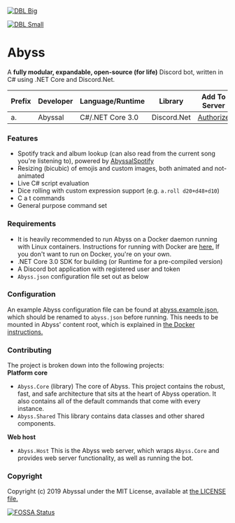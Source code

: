[![DBL Big](https://discordbots.org/api/widget/532099058941034498.svg)](https://discordbots.org/bot/532099058941034498)   
 
[![DBL Small](https://discordbots.org/api/widget/owner/532099058941034498.svg)](https://discordbots.org/bot/532099058941034498)
# Abyss

A **fully modular, expandable, open-source (for life)** Discord bot, written in C# using .NET Core and Discord.Net.
  
| Prefix | Developer | Language/Runtime | Library | Add To Server
|------------|---|---|---|---|
| a. | Abyssal | C#/.NET Core 3.0 | Discord.Net | [Authorize](https://discordapp.com/api/oauth2/authorize?client_id=532099058941034498&permissions=0&scope=bot)
  
### Features
- Spotify track and album lookup (can also read from the current song you're listening to), powered by [AbyssalSpotify](http://github.com/abyssal/AbyssalSpotify)  
- Resizing (bicubic) of emojis and custom images, both animated and not-animated  
- Live C# script evaluation  
- Dice rolling with custom expression support (e.g. `a.roll d20+d48+d10`)  
- C a t commands  
- General purpose command set

  
### Requirements
- It is heavily recommended to run Abyss on a Docker daemon running with Linux containers. Instructions for running with Docker are [here.](DOCKER.md) If you don't want to run on Docker, you're on your own.
- .NET Core 3.0 SDK for building (or Runtime for a pre-compiled version)
- A Discord bot application with registered user and token
- `Abyss.json` configuration file set out as below

### Configuration
An example Abyss configuration file can be found at [abyss.example.json](https://github.com/abyssal/Abyss/blob/master/abyss.example.json), which should be renamed to `abyss.json` before running. This needs to be mounted in Abyss' content root, which is explained in [the Docker instructions.](DOCKER.md)

### Contributing
The project is broken down into the following projects:     
**Platform core** 
- `Abyss.Core` (library) The core of Abyss. This project contains the robust, fast, and safe architecture that sits at the heart of Abyss operation. It also contains all of the default commands that come with every instance.  
- `Abyss.Shared` This library contains data classes and other shared components.
  
**Web host**  
- `Abyss.Host` This is the Abyss web server, which wraps `Abyss.Core` and provides web server functionality, as well as running the bot.  
  
### Copyright
Copyright (c) 2019 Abyssal under the MIT License, available at [the LICENSE file.](LICENSE.md)  
  
[![FOSSA Status](https://app.fossa.com/api/projects/git%2Bgithub.com%2Fabyssal512%2FAbyss.svg?type=large)](https://app.fossa.com/projects/git%2Bgithub.com%2Fabyssal512%2FAbyss?ref=badge_large)
